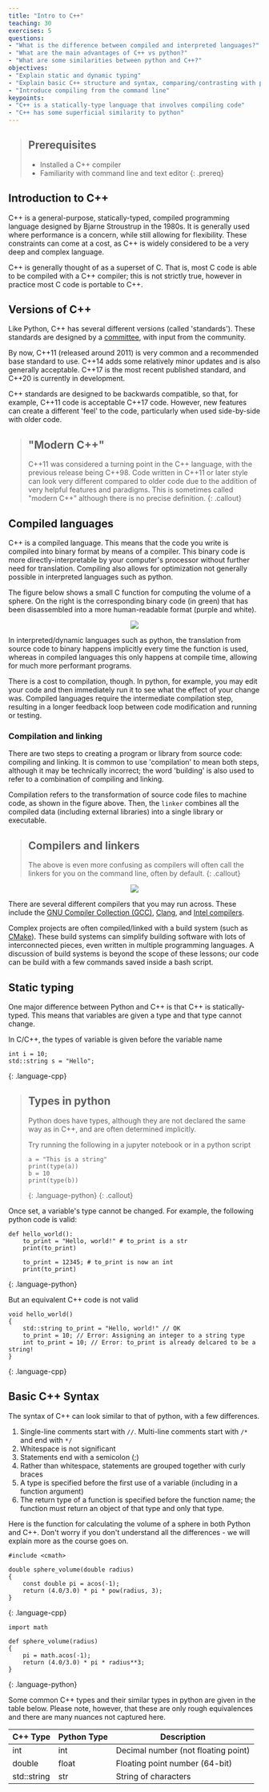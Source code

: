 ```yaml
---
title: "Intro to C++"
teaching: 30
exercises: 5
questions:
- "What is the difference between compiled and interpreted languages?"
- "What are the main advantages of C++ vs python?"
- "What are some similarities between python and C++?"
objectives:
- "Explain static and dynamic typing"
- "Explain basic C++ structure and syntax, comparing/contrasting with python"
- "Introduce compiling from the command line"
keypoints:
- "C++ is a statically-type language that involves compiling code"
- "C++ has some superficial similarity to python"
---
```


> ## Prerequisites
>
> - Installed a C++ compiler
> - Familiarity with command line and text editor
{: .prereq}

## Introduction to C++

C++ is a general-purpose, statically-typed, compiled programming language
designed by Bjarne Stroustrup in the 1980s. It is generally used where
performance is a concern, while still allowing for flexibility. These
constraints can come at a cost, as C++ is widely considered to be a very
deep and complex language.

C++ is generally thought of as a superset of C. That is, most C code is able
to be compiled with a C++ compiler; this is not strictly true, however in
practice most C code is portable to C++.

## Versions of C++

Like Python, C++ has several different versions (called 'standards'). These standards
are designed by a [committee](https://isocpp.org/std/the-committee), with input from
the community.

By now, C++11 (released around 2011) is very common and a recommended base standard
to use. C++14 adds some relatively minor updates and is also generally acceptable.
C++17 is the most recent published standard, and C++20 is currently in development.

C++ standards are designed to be backwards compatible, so that, for example,
C++11 code is acceptable C++17 code. However, new features can create a
different 'feel' to the code, particularly when used side-by-side with older code.

> ## "Modern C++"
>
> C++11 was considered a turning point in the C++ language, with the previous release
> being C++98. Code written in C++11 or later style can look very different compared to
> older code due to the addition of very helpful features and paradigms. This is sometimes
> called "modern C++" although there is no precise definition.
{: .callout}


## Compiled languages

C++ is a compiled language. This means that the code you write is compiled
into binary format by means of a compiler. This binary code is more
directly-interpretable by your computer's processor without further need for
translation. Compiling also allows for optimization not generally possible
in interpreted languages such as python.


The figure below shows a small C function for computing the volume of
a sphere.  On the right is the corresponding binary code (in green) that
has been disassembled into a more human-readable format (purple and white).

<center><img src='../fig/cpp/disassembly.png'></center>

In interpreted/dynamic languages such as python, the translation from source code to
binary happens implicitly every time the function is used, whereas in compiled languages
this only happens at compile time, allowing for much more performant programs.

There is a cost to compilation, though. In python, for example, you may edit
your code and then immediately run it to see what the effect of your change
was. Compiled languages require the intermediate compilation step, resulting
in a longer feedback loop between code modification and running or testing.

### Compilation and linking

There are two steps to creating a program or library from source code: compiling and linking.
It is common to use 'compilation' to mean both steps, although it may be technically incorrect; the
word 'building' is also used to refer to a combination of compiling and linking.

Compilation refers to the transformation of source code files to machine code,
as shown in the figure above.  Then, the `linker` combines all the compiled
data (including external libraries) into a single library or executable.

> ## Compilers and linkers
>
> The above is even more confusing as compilers will often call the linkers for you
> on the command line, often by default.
{: .callout}

<center><img src='../fig/cpp/compilation.png'></center>

There are several different compilers that you may run across. These include the [GNU Compiler Collection (GCC)](https://gcc.gnu.org), [Clang](http://clang.org/), and [Intel compilers](https://software.intel.com/content/www/us/en/develop/tools/compilers/c-compilers.html).

Complex projects are often compiled/linked with a build system (such as
[CMake](https://cmake.org)). These build systems can simplify building software
with lots of interconnected pieces, even written in multiple programming
languages. A discussion of build systems is beyond the scope of these lessons;
our code can be build with a few commands saved inside a bash script.


## Static typing

One major difference between Python and C++ is that C++ is
statically-typed. This means that variables are given a type and that type
cannot change.

In C/C++, the types of variable is given before the variable name

~~~
int i = 10;
std::string s = "Hello";
~~~
{: .language-cpp}

>## Types in python
>
>Python does have types, although they are not declared the same way as in C++,
>and are often determined implicitly.
>
>Try running the following in a jupyter notebook or in a python script
>
>~~~
>a = "This is a string"
>print(type(a))
>b = 10
>print(type(b))
>~~~
>{: .language-python}
{: .callout}


Once set, a variable's type cannot be changed. For example, the following python code is valid:

~~~
def hello_world():
    to_print = "Hello, world!" # to_print is a str
    print(to_print)

    to_print = 12345; # to_print is now an int
    print(to_print)
~~~
{: .language-python}

But an equivalent C++ code is not valid

~~~
void hello_world()
{
    std::string to_print = "Hello, world!" // OK
    to_print = 10; // Error: Assigning an integer to a string type
    int to_print = 10; // Error: to_print is already delcared to be a string!
}
~~~
{: .language-cpp}



## Basic C++ Syntax

The syntax of C++ can look similar to that of python, with a few differences.

1. Single-line comments start with `//`. Multi-line comments start with `/*` and end with `*/`
1. Whitespace is not significant
1. Statements end with a semicolon (;)
1. Rather than whitespace, statements are grouped together with curly braces
1. A type is specified before the first use of a variable (including in a function argument)
1. The return type of a function is specified before the function name; the function must return
   an object of that type and only that type.

Here is the function for calculating the volume of a sphere in both Python and C++. Don't worry if
you don't understand all the differences - we will explain more as the course goes on.


~~~
#include <cmath>

double sphere_volume(double radius)
{
    const double pi = acos(-1);
    return (4.0/3.0) * pi * pow(radius, 3); 
}
~~~
{: .language-cpp}


~~~
import math

def sphere_volume(radius)
{
    pi = math.acos(-1);
    return (4.0/3.0) * pi * radius**3; 
}
~~~
{: .language-python}



Some common C++ types and their similar types in python are given in the table below.
Please note, however, that these are only rough equivalences and there are many
nuances not captured here.

| C++ Type           | Python Type | Description                          |
| ------------------ | ----------- | ------------------------------------ |
| int                | int         | Decimal number (not floating point)  |
| double             | float       | Floating point number (64-bit)       |
| std::string        | str         | String of characters                 |


